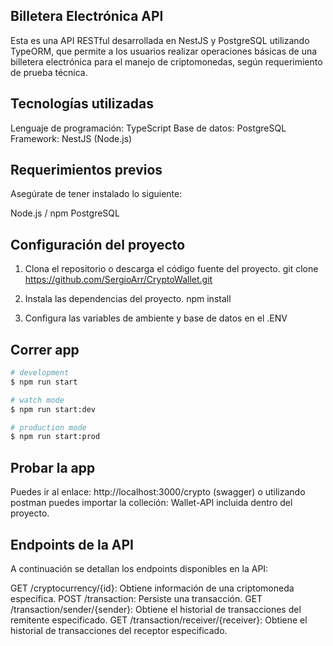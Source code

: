 
## Billetera Electrónica API
Esta es una API RESTful desarrollada en NestJS y PostgreSQL utilizando TypeORM, que permite a los usuarios realizar operaciones básicas de una billetera electrónica para el manejo de criptomonedas, según requerimiento de prueba técnica.

## Tecnologías utilizadas
Lenguaje de programación: TypeScript
Base de datos: PostgreSQL
Framework: NestJS (Node.js)

## Requerimientos previos
Asegúrate de tener instalado lo siguiente:

Node.js / npm
PostgreSQL

## Configuración del proyecto
1. Clona el repositorio o descarga el código fuente del proyecto.
git clone https://github.com/SergioArr/CryptoWallet.git

2. Instala las dependencias del proyecto.
npm install

3. Configura las variables de ambiente y base de datos en el .ENV


## Correr app

```bash
# development
$ npm run start

# watch mode
$ npm run start:dev

# production mode
$ npm run start:prod
```

## Probar la app
Puedes ir al enlace: http://localhost:3000/crypto (swagger)
o utilizando postman puedes importar la colleción: Wallet-API incluida dentro del proyecto.

## Endpoints de la API
A continuación se detallan los endpoints disponibles en la API:

GET /cryptocurrency/{id}: Obtiene información de una criptomoneda específica.
POST /transaction: Persiste una transacción.
GET /transaction/sender/{sender}: Obtiene el historial de transacciones del remitente especificado.
GET /transaction/receiver/{receiver}: Obtiene el historial de transacciones del receptor especificado.

